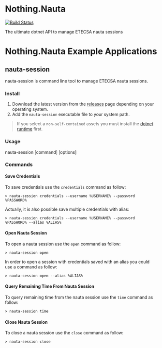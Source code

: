 # Nothing.Nauta

[![Build Status](https://dev.azure.com/alexfdezsauco/External%20Repositories%20Builds/_apis/build/status/alexfdezsauco.Nothing.Nauta?branchName=develop)](https://dev.azure.com/alexfdezsauco/External%20Repositories%20Builds/_build/latest?definitionId=17&branchName=develop)

The ultimate dotnet API to manage ETECSA nauta sessions

# Nothing.Nauta Example Applications

## nauta-session

nauta-session is command line tool to manage ETECSA nauta sessions. 

### Install 

1) Download the latest version from the [releases](https://github.com/alexfdezsauco/Nothing.Nauta/releases) page depending on your operating system.  
2) Add the `nauta-session` executable file to your system path. 

> If you select a `non-self-contained` assets you must install the [dotnet runtime](https://dotnet.microsoft.com/en-us/download/dotnet/6.0/runtime) first.

### Usage

  nauta-session [command] [options]
  
### Commands

#### Save Credentials

To save credentials use the `credentials` command as follow:

    > nauta-session credentials --username %USERNAME% --password %PASSWORD%

Actually, it is also possible save multiple credentials with alias: 

    > nauta-session credentials --username %USERNAME% --password %PASSWORD% --alias %ALIAS%

    
#### Open Nauta Session

To open a nauta session use the `open` command as follow:

    > nauta-session open

In order to open a session with credentials saved with an alias you could use a command as follow:

    > nauta-session open --alias %ALIAS%


#### Query Remaining Time From Nauta Session

To query remaining time from the nauta session use the `time` command as follow:

    > nauta-session time
    
#### Close Nauta Session

To close a nauta session use the `close` command as follow:

    > nauta-session close
